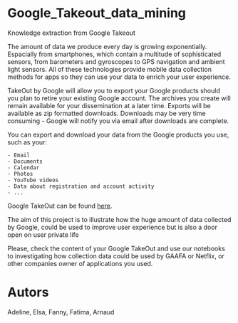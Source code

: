 # Google_Takeout_data_mining
Knowledge extraction from Google Takeout

The amount of data we produce every day is growing exponentially. Espacially from smartphones, which contain a multitude of sophisticated sensors, from barometers and gyroscopes to GPS navigation and ambient light sensors. All of these technologies provide mobile data collection methods for apps so they can use your data to enrich your user experience. 

TakeOut by Google will allow you to export your Google products should you plan to retire your existing Google account. The archives you create will remain available for your dissemination at a later time. Exports will be available as zip formatted downloads. Downloads may be very time consuming - Google will notify you via email after downloads are complete.

You can export and download your data from the Google products you use, such as your:

    - Email
    - Documents
    - Calendar 
    - Photos
    - YouTube videos
    - Data about registration and account activity
    - ...

Google TakeOut can be found [here](https://takeout.google.com/settings/takeout).

The aim of this project is to illustrate how the huge amount of data collected by Google, could be used to improve user experience but is also a door open on user private life 

Please, check the content of your Google TakeOut and use our notebooks to investigating how collection data could be used by GAAFA or Netflix, or other companies owner of applications you used.





# Autors
Adeline, Elsa, Fanny, Fatima, Arnaud
